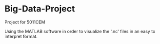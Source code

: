 # Big-Data-Project
Project for 5011CEM 

Using the MATLAB software in order to visualize the '.nc' files in an easy to interpret format. 
